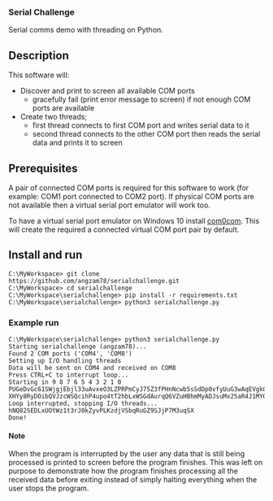 ### Serial Challenge

Serial comms demo with threading on Python.

## Description

This software will:
- Discover and print to screen all available COM ports
  - gracefully fail (print error message to screen) if not enough COM ports are available
- Create two threads; 
  - first thread connects to first COM port and writes serial data to it
  - second thread connects to the other COM port then reads the serial data and prints it to screen

## Prerequisites

A pair of connected COM ports is required for this software to work (for example: COM1 port connected to COM2 port). If physical COM ports are not available then a virtual serial port emulator will work too. 

To have a virtual serial port emulator on Windows 10 install [com0com](https://sourceforge.net/projects/com0com/files/latest/download). This will create the required a connected virtual COM port pair by default.

## Install and run

```
C:\MyWorkspace> git clone https://github.com/angzam78/serialchallenge.git
C:\MyWorkspace> cd serialchallenge
C:\MyWorkspace\serialchallenge> pip install -r requirements.txt
C:\MyWorkspace\serialchallenge> python3 serialchallenge.py
```
### Example run

```
C:\MyWorkspace\serialchallenge> python3 serialchallenge.py
Starting serialchallenge (angzam78)...
Found 2 COM ports ('COM4', 'COM8')
Setting up I/O handling threads
Data will be sent on COM4 and received on COM8
Press CTRL+C to interrupt loop...
Starting in 9 8 7 6 5 4 3 2 1 0 PUGeDvGc61SWjgjEbjl33uAvxeO3LZPRPmCyJ75Z3fPHnNcwb5sSdDp0vfyUuG3wAqEVgk0sCtUfX0jyOIC6BIi8MIMq3mJxWx0yxdWqFCOcnMitB9eOKo2jQfDdlZNR2Bd2DcSF6hq1UZU5zHl1tEe5ODrN25GX3TayQLG1E0JPxRPyaz5XJemvy2b80tIsQb1lMEK663WzEjBJV7eKU6tyhG703pzqM1oOv3J1SQW6lRJKqE8obK2zbWJIGVnjXPyy3IDuXJ4L4tUrPioqazG5Ml8uwYKxOqJCQAfrjnhdbUzUeRqxwuy3F14pCM94mDQKlw2QQJfEhg2nzvWn90p2gr35zBOUX9xCwP3l9y1oXYbPzwNLA2smx5zta...
XHYy8RyDOibQVJzcWSQcihP4upo4tT2hbLxWSGdAurqQ6VZuHBhmMyADJsuMx25aR4J1MY0g9GhkFhK97x1Ub5Rv6rFSAm2I8qhLJYOT2X2NLDhiPsA1iLIKRSqzqRDbmpYYDlTK2ZxFpdEoBaSRAzjHWYY5D6TtiSXnRJYU5GnL17SivlggKhwt6a0NuVHEcQGev5n5Sf3mfTxME34UKStup9MrJmpBEMDUsEXirXCEaghViaq9890Hn3C16MwxEi7c2ieaIPYvXHg
Loop interrupted, stopping I/O threads...
hNQ82SEDLxUOtWz1t3rJ0kZyvPLKzdjVSbqRuGZ9SJjP7M3uqSX
Done!
```

#### Note

When the program is interrupted by the user any data that is still being processed is printed to screen before the program finishes. This was left on purpose to demonstrate how the program finishes processing all the received data before exiting instead of simply halting everything when the user stops the program.
